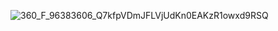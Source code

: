 ![360_F_96383606_Q7kfpVDmJFLVjUdKn0EAKzR1owxd9RSQ](https://github.com/MaxwellDG/MaxwellDG/assets/51105802/58531b42-b554-4fea-a783-bd933243cf2a)
